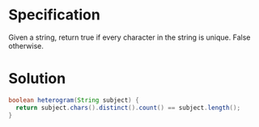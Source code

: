 # Specification

Given a string, return true if every character in the string is unique. False otherwise.

# Solution

```java
boolean heterogram(String subject) {
  return subject.chars().distinct().count() == subject.length();
}
```